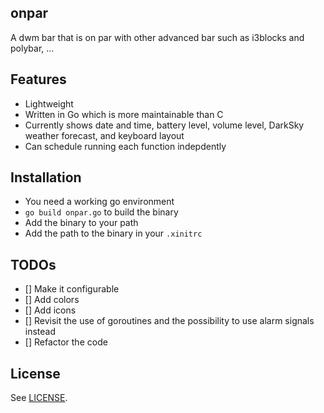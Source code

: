 onpar
---

A dwm bar that is on par with other advanced bar such as i3blocks and polybar, ...

## Features

- Lightweight
- Written in Go which is more maintainable than C
- Currently shows date and time, battery level, volume level, DarkSky weather forecast, and keyboard layout
- Can schedule running each function indepdently

## Installation

- You need a working go environment
- `go build onpar.go` to build the binary
- Add the binary to your path
- Add the path to the binary in your `.xinitrc`

## TODOs

- [] Make it configurable
- [] Add colors
- [] Add icons
- [] Revisit the use of goroutines and the possibility to use alarm signals instead
- [] Refactor the code

## License

See [LICENSE](https://github.com/aonemd/onpar/blob/master/LICENSE).
